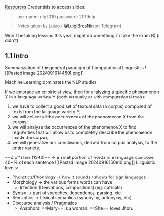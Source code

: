 [Resources](https://corpora.ficlit.unibo.it/NLP/)
Credentials to access slides:
> username: nlp2019
> password: 2019nlp

> Notes taken by Luizo ( [@LuigiBrosNin](https://t.me/LuigiBrosNin) on Telegram)

Won't be taking lessons this year, might do something if i take the exam B) (i didn't)
## 1.1 Intro
Summarization of  the general paradigm of Computational Linguistics
![[Pasted image 20240916144501.png]]

Machine Learning dominates the NLP studies

If we embrace an empiricist view, then for analyzing a specific phenomenon X in a language variety Y (both manually or with computational tools):
1. we have to collect a good set of textual data (a corpus) composed of texts from the language variety Y;
2. we will collect all the occurrences of the phenomenon X from the corpus;
3. we will analyse the occurrences of the phenomenon X to find regularities that will allow us to completely describe the phenomenon inside the corpus;
4. we will generalize our conclusions, derived from corpus analysis, to the entire variety.

==Zipf's law (1949)== -> a small portion of words in a language compose 40~% of each sentence 
![[Pasted image 20240916150610.png]]
Linguistic levels:
- Phonetics/Phonology -> how it sounds / shows for sign languages
- Morphology -> the various forms words can have
	- Infection (Derivations, compositions) (eg. cat/cats)
- Syntax -> part of speeches, dependency, parsing, etc
- Semantics -> Lexical semantics (synonymy, antonymy, etc)
- Discourse analysis / Pragmatics
	- Anaphors: ==Mary== is a woman. ==She== loves Jhon.